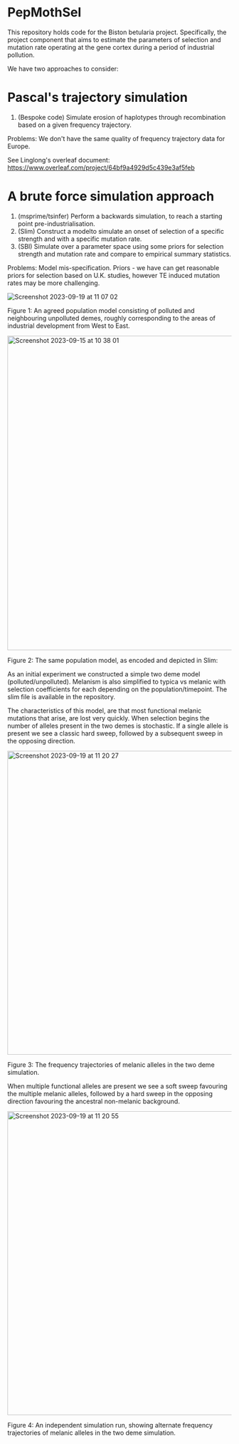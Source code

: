 # PepMothSel
This repository holds code for the Biston betularia project. Specifically, the project component that aims to estimate the parameters of selection and mutation rate operating at the gene cortex during a period of industrial pollution.

We have two approaches to consider:

# Pascal's trajectory simulation
1) (Bespoke code) Simulate erosion of haplotypes through recombination based on a given frequency trajectory.

Problems: We don't have the same quality of frequency trajectory data for Europe.

See Linglong's overleaf document: https://www.overleaf.com/project/64bf9a4929d5c439e3af5feb

# A brute force simulation approach
1) (msprime/tsinfer) Perform a backwards simulation, to reach a starting point pre-industrialisation.
2) (Slim) Construct a modelto simulate an onset of selection of a specific strength and with a specific mutation rate.
3) (SBI) Simulate over a parameter space using some priors for selection strength and mutation rate and compare to empirical summary statistics.

Problems: Model mis-specification. Priors - we have can get reasonable priors for selection based on U.K. studies, however TE induced mutation rates may be more challenging.

![Screenshot 2023-09-19 at 11 07 02](https://github.com/swomics/PepMothSel/assets/44398000/3538656c-8e86-4fce-b32a-1b508cf6262e)

Figure 1: An agreed population model consisting of polluted and neighbouring unpolluted demes, roughly corresponding to the areas of industrial development from West to East.

<img width="706" alt="Screenshot 2023-09-15 at 10 38 01" src="https://github.com/swomics/PepMothSel/assets/44398000/5ac7a0a7-f7cd-4d56-a738-3d64f6003881">

Figure 2: The same population model, as encoded and depicted in Slim:

As an initial experiment we constructed a simple two deme model (polluted/unpolluted). Melanism is also simplified to typica vs melanic with selection coefficients for each depending on the population/timepoint. The slim file is available in the repository.

The characteristics of this model, are that most functional melanic mutations that arise, are lost very quickly. When selection begins the number of alleles present in the two demes is stochastic. If a single allele is present we see a classic hard sweep, followed by a subsequent sweep in the opposing direction.

<img width="682" alt="Screenshot 2023-09-19 at 11 20 27" src="https://github.com/swomics/PepMothSel/assets/44398000/57da9976-bde2-44c5-ab23-503bb612e1d6">

Figure 3: The frequency trajectories of melanic alleles in the two deme simulation.

When multiple functional alleles are present we see a soft sweep favouring the multiple melanic alleles, followed by a hard sweep in the opposing direction favouring the ancestral non-melanic background.

<img width="682" alt="Screenshot 2023-09-19 at 11 20 55" src="https://github.com/swomics/PepMothSel/assets/44398000/e85ae9c4-6e49-456c-822f-5e796647a38a">

Figure 4: An independent simulation run, showing alternate frequency trajectories of melanic alleles in the two deme simulation.

